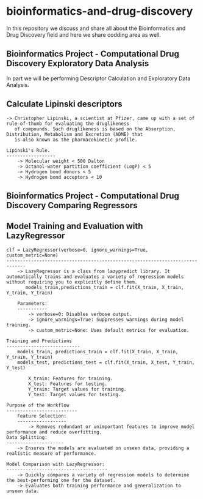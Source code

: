 # bioinformatics-and-drug-discovery
In this repository we discuss and share all about the Bioinformatics and Drug Discovery field and here we share codding area as well.


Bioinformatics Project - Computational Drug Discovery Exploratory Data Analysis
------------------------------------------------------------------------------------------

In part we will be performing Descriptor Calculation and Exploratory Data Analysis.


Calculate Lipinski descriptors
--------------------------------------
	-> Christopher Lipinski, a scientist at Pfizer, came up with a set of rule-of-thumb for evaluating the druglikeness 
	   of compounds. Such druglikeness is based on the Absorption, Distribution, Metabolism and Excretion (ADME) that 
	   is also known as the pharmacokinetic profile.

	Lipinski's Rule.
	------------------
		-> Molecular weight < 500 Dalton
		-> Octanol-water partition coefficient (LogP) < 5
		-> Hydrogen bond donors < 5
		-> Hydrogen bond acceptors < 10






Bioinformatics Project - Computational Drug Discovery Comparing Regressors
--------------------------------------------------------------------------------------

Model Training and Evaluation with LazyRegressor
----------------------------------------------------
	clf = LazyRegressor(verbose=0, ignore_warnings=True, custom_metric=None)
	-----------------------------------------------------------------------------
		-> LazyRegressor is a class from lazypredict library. It automatically trains and evaluates a variety of regression models without requiring you to explicitly define them.
	   	   models_train,predictions_train = clf.fit(X_train, X_train, Y_train, Y_train)

		Parameters:
		-----------
			-> verbose=0: Disables verbose output.
			-> ignore_warnings=True: Suppresses warnings during model training.
			-> custom_metric=None: Uses default metrics for evaluation.

	Training and Predictions
	---------------------------
		models_train, predictions_train = clf.fit(X_train, X_train, Y_train, Y_train)
		models_test, predictions_test = clf.fit(X_train, X_test, Y_train, Y_test)

			X_train: Features for training.
			X_test: Features for testing.
			Y_train: Target values for training.
			Y_test: Target values for testing.

	Purpose of the Workflow
	--------------------------
		Feature Selection:
		------------------
			-> Removes redundant or unimportant features to improve model performance and reduce overfitting.
	Data Splitting:
	---------------------
		-> Ensures the models are evaluated on unseen data, providing a realistic measure of performance.

	Model Comparison with LazyRegressor:
	-------------------------------------
		-> Quickly compares a variety of regression models to determine the best-performing one for the dataset.
		-> Evaluates both training performance and generalization to unseen data.
